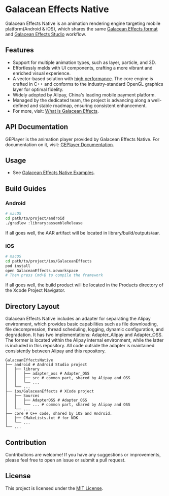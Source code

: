 # Galacean Effects Native
Galacean Effects Native is an animation rendering engine targeting mobile platform(Android & iOS), which shares the same [Galacean Effects format](https://github.com/galacean/effects-specification) and [Galacean Effects Studio](https://galacean.antgroup.com/effects/) workflow.


## Features
* Support for multiple animation types, such as layer, particle, and 3D.
* Effortlessly melds with UI components, crafting a more vibrant and enriched visual experience.
* A vector-based solution with [high performance](resources/benchmark.md). The core engine is crafted in C++ and conforms to the industry-standard OpenGL graphics layer for optimal fidelity.
* Widely adopted by Alipay, China's leading mobile payment platform.
* Managed by the dedicated team, the project is advancing along a well-defined and stable roadmap, ensuring consistent enhancement.
* For more, visit: [What is Galacean Effects](https://galacean.antgroup.com/effects/#/user/wrgzr8).

## API Documentation
GEPlayer is the animation player provided by Galacean Effects Native. For documentation on it, visit: [GEPlayer Documentation](https://galacean.antgroup.com/effects/#/user/ox4pb0gu4zuol6st).

## Usage
- See [Galacean Effects Native Examples](https://github.com/galacean/effects-native-examples).

## Build Guides
### Android
``` bash
# macOS
cd path/to/project/android
./gradlew :library:assembleRelease
```
If all goes well, the AAR artifact will be located in library/build/outputs/aar.
### iOS
``` bash
# macOS
cd path/to/project/ios/GalaceanEffects
pod install
open GalaceanEffects.xcworkspace
# Then press Cmd+B to compile the framework
```
 If all goes well, the build product will be located in the Products directory of the Xcode Project Navigator.

## Directory Layout
Galacean Effects Native includes an adapter for separating the Alipay environment, which provides basic capabilities such as file downloading, file decompression, thread scheduling, logging, dynamic configuration, and degradation. It has two implementations: Adapter_Alipay and Adapter_OSS. The former is located within the Alipay internal environment, while the latter is included in this repository. All code outside the adapter is maintained consistently between Alipay and this repository.
```
GalaceanEffectsNative
├── android # Android Studio project
│   ├── library
│   │   ├── adapter_oss # Adapter_OSS
│   │   ├── src # common part, shared by Alipay and OSS
│   │   └── ...
│   └── ...
├── ios/GalaceanEffects # XCode project
│   ├── Sources
│   │   ├── AdapterOSS # Adapter_OSS
│   │   └── ... # common part, shared by Alipay and OSS
│   └── ...
├── core # C++ code, shared by iOS and Android.
│   ├── CMakeLists.txt # for NDK
│   └── ... 
└── ...
```

## Contribution
Contributions are welcome! If you have any suggestions or improvements, please feel free to open an issue or submit a pull request.

## License
This project is licensed under the [MIT License](LICENSE).

